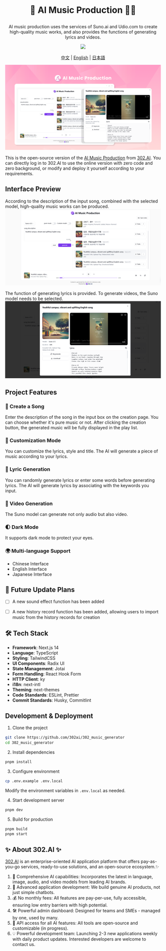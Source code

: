 # <p align="center"> 🎼 AI Music Production 🚀✨</p>

<p align="center">AI music production uses the services of Suno.ai and Udio.com to create high-quality music works, and also provides the functions of generating lyrics and videos.</p>

<p align="center"><a href="https://302.ai/en/tools/music/" target="blank"><img src="https://file.302ai.cn/gpt/imgs/github/302_badge.png" /></a></p >

<p align="center"><a href="README_zh.md">中文</a> | <a href="README.md">English</a> | <a href="README_ja.md">日本語</a></p>

![](docs/AI音乐制作en.png)

This is the open-source version of the [AI Music Production](https://302.ai/en/tools/music/) from [302.AI](https://302.ai). You can directly log in to 302.AI to use the online version with zero code and zero background, or modify and deploy it yourself according to your requirements.


## Interface Preview
According to the description of the input song, combined with the selected model, high-quality music works can be produced.
![](docs/音乐英1.png)

The function of generating lyrics is provided. To generate videos, the Suno model needs to be selected.
![](docs/音乐英2.png)


## Project Features
### 🎼 Create a Song
Enter the description of the song in the input box on the creation page. You can choose whether it's pure music or not. After clicking the creation button, the generated music will be fully displayed in the play list.
### 📝 Customization Mode
You can customize the lyrics, style and title. The AI will generate a piece of music according to your lyrics.
### 🎤 Lyric Generation
You can randomly generate lyrics or enter some words before generating lyrics. The AI will generate lyrics by associating with the keywords you input.
### 🎥 Video Generation
The Suno model can generate not only audio but also video.
### 🌓 Dark Mode
It supports dark mode to protect your eyes.
### 🌍 Multi-language Support
- Chinese Interface
- English Interface
- Japanese Interface

## 🚩 Future Update Plans
- [ ] A new sound effect function has been added
- [ ] A new history record function has been added, allowing users to import music from the history records for creation


## 🛠️ Tech Stack

- **Framework**: Next.js 14
- **Language**: TypeScript
- **Styling**: TailwindCSS
- **UI Components**: Radix UI
- **State Management**: Jotai
- **Form Handling**: React Hook Form
- **HTTP Client**: ky
- **i18n**: next-intl
- **Theming**: next-themes
- **Code Standards**: ESLint, Prettier
- **Commit Standards**: Husky, Commitlint

## Development & Deployment
1. Clone the project
```bash
git clone https://github.com/302ai/302_music_generator
cd 302_music_generator
```

2. Install dependencies
```bash
pnpm install
```

3. Configure environment
```bash
cp .env.example .env.local
```
Modify the environment variables in `.env.local` as needed.

4. Start development server
```bash
pnpm dev
```

5. Build for production
```bash
pnpm build
pnpm start
```


## ✨ About 302.AI ✨
[302.AI](https://302.ai) is an enterprise-oriented AI application platform that offers pay-as-you-go services, ready-to-use solutions, and an open-source ecosystem.✨
1. 🧠 Comprehensive AI capabilities: Incorporates the latest in language, image, audio, and video models from leading AI brands.
2. 🚀 Advanced application development: We build genuine AI products, not just simple chatbots.
3. 💰 No monthly fees: All features are pay-per-use, fully accessible, ensuring low entry barriers with high potential.
4. 🛠 Powerful admin dashboard: Designed for teams and SMEs - managed by one, used by many.
5. 🔗 API access for all AI features: All tools are open-source and customizable (in progress).
6. 💡 Powerful development team: Launching 2-3 new applications weekly with daily product updates. Interested developers are welcome to contact us.
